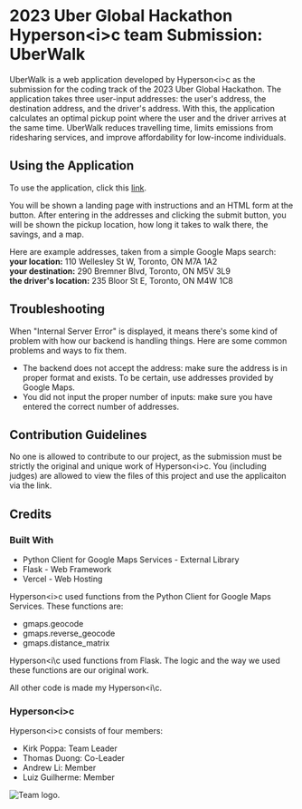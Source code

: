 # 2023 Uber Global Hackathon Hyperson\<i\>c team Submission\: UberWalk

UberWalk is a web application developed by Hyperson\<i\>c as the submission for the coding track of the 2023 Uber Global Hackathon. The application takes three user-input addresses\: the user's address, the destination address, and the driver's address. With this, the application calculates an optimal pickup point where the user and the driver arrives at the same time. UberWalk reduces travelling time, limits emissions from ridesharing services, and improve affordability for low-income individuals.

## Using the Application
To use the application, click this [link](https://uber-walks-mifkqappa-hyperson1c.vercel.app/). <br>

You will be shown a landing page with instructions and an HTML form at the button. After entering in the addresses and clicking the submit button, you will be shown the pickup location, how long it takes to walk there, the savings, and a map. <br> 

Here are example addresses, taken from a simple Google Maps search\: <br>
<strong>your location\:</strong> 110 Wellesley St W, Toronto, ON M7A 1A2 <br>
<strong>your destination\:</strong> 290 Bremner Blvd, Toronto, ON M5V 3L9 <br>
<strong>the driver's location\:</strong> 235 Bloor St E, Toronto, ON M4W 1C8 <br>

## Troubleshooting
When "Internal Server Error" is displayed, it means there's some kind of problem with how our backend is handling things. Here are some common problems and ways to fix them.
* The backend does not accept the address\: make sure the address is in proper format and exists. To be certain, use addresses provided by Google Maps.
* You did not input the proper number of inputs\: make sure you have entered the correct number of addresses.

## Contribution Guidelines
No one is allowed to contribute to our project, as the submission must be strictly the original and unique work of Hyperson\<i\>c. You (including judges) are allowed to view the files of this project and use the applicaiton via the link.

## Credits
### Built With
* Python Client for Google Maps Services - External Library
* Flask - Web Framework
* Vercel - Web Hosting

Hyperson\<i\>c used functions from the Python Client for Google Maps Services. These functions are\:
* gmaps.geocode
* gmaps.reverse_geocode
* gmaps.distance_matrix

Hyperson\<i\c used functions from Flask. The logic and the way we used these functions are our original work.

All other code is made my Hyperson\<i\c.

### Hyperson\<i\>c 
Hyperson\<i\>c consists of four members\:
- Kirk Poppa\: Team Leader
- Thomas Duong\: Co-Leader
- Andrew Li\: Member
- Luiz Guilherme\: Member

![Team logo.](https://i.ibb.co/51bgVL5/UGHlogo.png)
